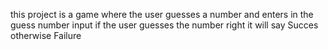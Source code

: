this project is a game where the user guesses a number and enters in the guess number input
if the user guesses the number right it will say Succes otherwise Failure